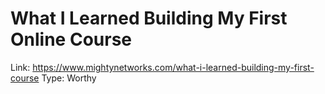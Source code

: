 # What I Learned Building My First Online Course

Link: https://www.mightynetworks.com/what-i-learned-building-my-first-course
Type: Worthy